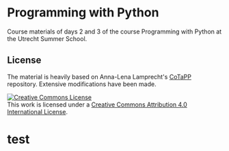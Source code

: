 # Programming with Python
Course materials of days 2 and 3 of the course Programming with Python at the Utrecht Summer School.

## License

The material is heavily based on Anna-Lena Lamprecht's [CoTaPP](https://github.com/annalenalamprecht/CoTaPP) repository. Extensive modifications have been made.

<a rel="license" href="http://creativecommons.org/licenses/by/4.0/"><img alt="Creative Commons License" style="border-width:0" src="https://i.creativecommons.org/l/by/4.0/88x31.png" /></a><br />This work is licensed under a <a rel="license" href="http://creativecommons.org/licenses/by/4.0/">Creative Commons Attribution 4.0 International License</a>.
# test
